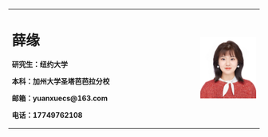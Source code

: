 <table border="0">
  <tr>
    <td width="75%">
      <h1>薛缘</h1>
      <p><b>研究生：纽约大学</b></p>
      <p><b>本科：加州大学圣塔芭芭拉分校</b></p>
      <p><b>邮箱：yuanxuecs@163.com</b></p>
      <p><b>电话：17749762108</b></p>
    </td>
    <td width="25%">
      <img src="/zhengjianzhao.jpg" width="100%">      
    </td>
  </tr>
</table>
